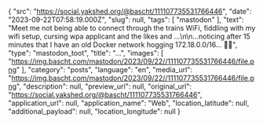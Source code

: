 {
  "src": "https://social.yakshed.org/@bascht/111107735531766446",
  "date": "2023-09-22T07:58:19.000Z",
  "slug": null,
  "tags": [
    "mastodon"
  ],
  "text": "Meet me not being able to connect through the trains WiFi, fiddling with my wifi setup, cursing wpa applicant and the likes and …\n\n…noticing after 15 minutes that I have an old Docker network hogging 172.18.0.0/16… 🤦‍♂️",
  "type": "mastodon_toot",
  "title": "…",
  "images": [
    "https://img.bascht.com/mastodon/2023/09/22//111107735531766446/file.png"
  ],
  "category": "posts",
  "language": "en",
  "media_url": "https://img.bascht.com/mastodon/2023/09/22//111107735531766446/file.png",
  "description": null,
  "preview_url": null,
  "original_url": "https://social.yakshed.org/@bascht/111107735531766446",
  "application_url": null,
  "application_name": "Web",
  "location_latitude": null,
  "additional_payload": null,
  "location_longitude": null
}